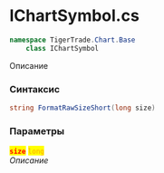 
# IChartSymbol.cs
```csharp
namespace TigerTrade.Chart.Base  
    class IChartSymbol
```

Описание

### Синтаксис
```csharp
string FormatRawSizeShort(long size)
```

### Параметры  
<mark style="color:red;">**`size`**</mark> <mark style="color:orange;">`long`</mark>  
 *Описание*  
  

                    
                    